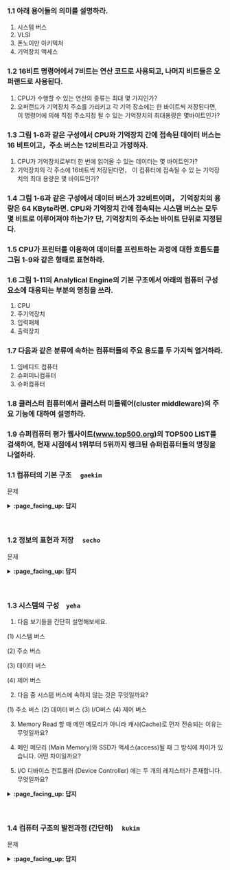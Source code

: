 ### 1.1 아래 용어들의 의미를 설명하라.
1) 시스템 버스
2) VLSI
3) 폰노이만 아키텍처
4) 기억장치 액세스

### 1.2 16비트 명령어에서 7비트는 연산 코드로 사용되고, 나머지 비트들은 오퍼랜드로 사용된다.
1) CPU가 수행할 수 있는 연산의 종류는 최대 몇 가지인가?
2) 오퍼랜드가 기억장치 주소를 가리키고 각 기억 장소에는 한 바이트씩 저장된다면, 이 명령어에 의해 직접 주소지정 될 수 있는 기억장치의 최대용량은 몇바이트인가?

### 1.3 그림 1-6과 같은 구성에서 CPU와 기억장치 간에 접속된 데이터 버스는 16 비트이고，주소 버스는 12비트라고 가정하자.
1) CPU가 기억장치로부터 한 번에 읽어올 수 있는 데이터는 몇 바이트인가?
2) 기억장치의 각 주소에 16비트씩 저장된다면， 이 컴퓨터에 접속될 수 있 는 기억장치의 최대 용량은 몇 바이트인가?

### 1.4 그림 1-6과 같은 구성에서 데이터 버스가 32비트이며， 기억장치의 용량은 64 KByte라면. CPU와 기억장치 간에 접속되는 시스템 버스는 모두 몇 비트로 이루어져야 하는가? 단, 기억장치의 주소는 바이트 단위로 지정된다.
### 1.5 CPU가 프린터를 이용하여 데이터를 프린트하는 과정에 대한 흐름도를 그림 1-9와 같은 형태로 표현하라.
### 1.6 그림 1-11의 Analylical Engine의 기본 구조에서 아래의 컴퓨터 구성 요소에 대응되는 부분의 명칭을 쓰라.
1) CPU
2) 주기억장치
3) 입력매체
4) 출력장치

### 1.7 다음과 같은 분류에 속하는 컴퓨터들의 주요 용도를 두 가지씩 열거하라.
1) 임베디드 컴퓨터
2) 슈퍼미니컴퓨터
3) 슈퍼컴퓨터

### 1.8 클러스터 컴퓨터에서 클러스터 미들웨어(cluster middleware)의 주요 기능에 대하여 설명하라.
### 1.9 슈퍼컴퓨터 평가 웹사이트(www.top500.org)의 TOP500 LlST를 검색하여, 현재 시점에서 1위부터 5위까지 랭크된 슈퍼컴퓨터들의 명칭을 나열하라.

### 1.1 컴퓨터의 기본 구조　	`gaekim`

문제

<details>
<summary> <b> :page_facing_up: 답지 </b>  </summary>
<div markdown="1">
  
  답지 
  
</div>
</details>
<br><br>


### 1.2 정보의 표현과 저장　	`secho`

문제

<details>
<summary> <b> :page_facing_up: 답지 </b>  </summary>
<div markdown="1">
  
  답지 
  
</div>
</details>
<br><br>


### 1.3 시스템의 구성　`yeha`

1. 다음 보기들을 간단히 설명해보세요.

(1) 시스템 버스 

(2) 주소 버스

(3) 데이터 버스

(4) 제어 버스 

2. 다음 중 시스템 버스에 속하지 않는 것은 무엇일까요?

(1) 주소 버스 (2) 데이터 버스 (3) I/O버스 (4) 제어 버스

3. Memory Read 할 때 메인 메모리가 아니라 캐시(Cache)로 먼저 전송되는 이유는 무엇일까요?

4. 메인 메모리 (Main Memory)와 SSD가 액세스(access)될 때 그 방식에 차이가 있습니다. 어떤 차이일까요?  

5. I/O 디바이스 컨트롤러 (Device Controller) 에는 두 개의 레지스터가 존재합니다. 무엇일까요? 

<details>
<summary> <b> :page_facing_up: 답지 </b>  </summary>
<div markdown="1">

1. 다음 보기들을 간단히 설명해보세요.

(1) 시스템 버스 

(2) 주소 버스

(3) 데이터 버스

(4) 제어 버스 

> 정답 : 
시스템 버스 (system bus) : CPU와 시스템 내 다른 요소들 간의 정보교환 통로
주소 버스 (address bus) : CPU가 외부로 발생하는 주소 정보를 전송하는 신호 선들의 집합. 단방향성(uni-directional). CPU에서 발생 ——(주소 정보)-—> 기억장치, I/O장치 
데이터 버스 (data bus) : CPU가 기억장치 혹은 I/O 장치와의 사이에 데이터를 전송하기 위한 신호 선들의 집합. 양방향성(bi-directional transfer).  읽기와 쓰기 동작 모두 지원하기 때문. 
제어 버스 (control bus) : CPU가 시스템 내의 각종 요소들의 동작을 제어하는데 필요한 신호 선들의 집합

2. 다음 중 시스템 버스에 속하지 않는 것은 무엇일까요?

(1) 주소 버스 (2) 데이터 버스 (3) I/O버스 (4) 제어 버스

> 정답 : 
(3) I/O버스

3. Memory Read 할 때 메인 메모리가 아니라 캐시(Cache)로 먼저 전송되는 이유는 무엇일까요?

> 정답 : 
캐시에 저장된 데이터는 메인 메모리에 저장된 데이터 중 CPU가 금방 읽을 것같은, 그럴 가능성이 높은 데이터들이다. 캐시에서 먼저 검색하고 그 캐시 안에 데이터가 있으면 데이터 버스를 통해서 CPU로 전해주고 Read가 끝난다.

4. 메인 메모리 (Main Memory)와 SSD가 액세스(access)될 때 그 방식에 차이가 있습니다. 어떤 차이일까요?  

> 정답 :
메인 메모리 : 시스템 버스(System Bus)에 직접 연결됨. CPU가 레지스터를 통해 액세스함. 등등
SSD : 별도의 컨트롤러를 통해 시스템 버스에 액세스함. 직접 액세스 하지 못함. 등등
왜? SSD를 총괄하는 표준을 만들 수 없어서 컨트롤러를 둠

5. I/O 디바이스 컨트롤러 (Device Controller) 에는 두 개의 레지스터가 존재합니다. 무엇일까요? 

> 정답 :
상태 레지스터 (status register), 데이터 레지스터(data register)
상태 레지스터 (status register) : I/O 장치의 상태를 나타내는 비트들을 저장하는 레지스터
데이터 레지스터(data register) : CPU와 I/O 장치 간의 임시 데이터 기억장치

</div>
</details>
<br><br>

### 1.4 컴퓨터 구조의 발전과정 (간단히)　	`kukim`	

문제

<details>
<summary> <b> :page_facing_up: 답지 </b>  </summary>
<div markdown="1">
  
  답지 
  
</div>
</details>
<br><br>
